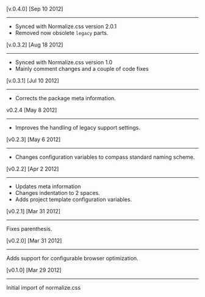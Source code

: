 [v.0.4.0] [Sep 10 2012]
- - - - - - - - - - - 

- Synced with Normalize.css version 2.0.1 
- Removed now obsolete `legacy` parts.

[v.0.3.2] [Aug 18 2012]
- - - - - - - - - - - 

- Synced with Normalize.css version 1.0 
- Mainly comment changes and a couple of code fixes


[v.0.3.1] [Jul 10 2012]
- - - - - - - - - - -

- Corrects the package meta information.

v0.2.4 [May 8 2012]
- - - - - - - - - - -

- Improves the handling of legacy support settings.


[v0.2.3] [May 6 2012]
- - - - - - - - - - -

- Changes configuration variables to compass standard naming scheme.

[v0.2.2] [Apr 2 2012]
- - - - - - - - - - -

- Updates meta information
- Changes indentation to 2 spaces.
- Adds project template configuration variables.

[v0.2.1] [Mar 31 2012]
- - - - - - - - - - -

Fixes parenthesis.

[v0.2.0] [Mar 31 2012]
- - - - - - - - - - -

Adds support for configurable browser optimization.

[v0.1.0] [Mar 29 2012]
- - - - - - - - - - -

Initial import of normalize.css